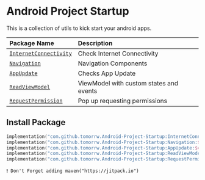 
# Android Project Startup

This is a collection of utils to kick start your android apps.

| Package Name | Description                |
| :--------    | :------------------------- |
| [`InternetConnectivity`](InternetConnectivity) | Check Internet Connectivity |
| [`Navigation`](Navigation) | Navigation Components |
| [`AppUpdate`](AppUpdate) | Checks App Update |
| [`ReadViewModel`](ReadViewModel) | ViewModel with custom states and events |
| [`RequestPermission`](RequestPermission) | Pop up requesting permissions |



## Install Package

```kotlin
implementation("com.github.tomorrw.Android-Project-Startup:InternetConnectivity:$version")
implementation("com.github.tomorrw.Android-Project-Startup:Navigation:$version")
implementation("com.github.tomorrw.Android-Project-Startup:AppUpdate:$version")
implementation("com.github.tomorrw.Android-Project-Startup:ReadViewModel:$version")
implementation("com.github.tomorrw.Android-Project-Startup:RequestPermission:$version")
```
`❗️ Don't Forget adding maven("https://jitpack.io")`

